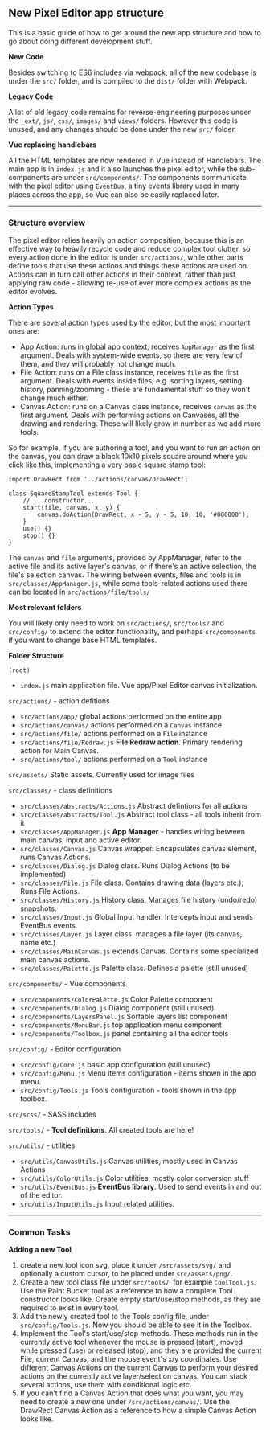 ## New Pixel Editor app structure
This is a basic guide of how to get around the new app structure and how to go about doing 
different development stuff. 

**New Code**

Besides switching to ES6 includes via webpack, all of the new codebase is under the `src/`
folder, and is compiled to the `dist/` folder with Webpack.

**Legacy Code**

A lot of old legacy code remains for reverse-engineering purposes under the `_ext/`, `js/`,
`css/`, `images/` and `views/` folders. However this code is unused, and any changes should 
be done under the new `src/` folder.

**Vue replacing handlebars**

All the HTML templates are now rendered in Vue instead of Handlebars. The main app is in
`index.js` and it also launches the pixel editor, while the sub-components are under
`src/components/`. The components communicate with the pixel editor using `EventBus`, a tiny
events library used in many places across the app, so Vue can also be easily replaced later.

---

### Structure overview

The pixel editor relies heavily on action composition, because this is an effective way
to heavily recycle code and reduce complex tool clutter, so every action done in the editor
is under `src/actions/`, while other parts define tools that use these actions and 
things these actions are used on. Actions can in turn call other actions in their context,
rather than just applying raw code - allowing re-use of ever more complex actions as the 
editor evolves.

**Action Types**

There are several action types used by the editor, but the most important ones are:
* App Action: runs in global app context, receives `AppManager` as the first argument. 
Deals with system-wide events, so there are very few of them, and they will probably
not change much.
* File Action: runs on a File class instance, receives `file` as the first argument.
Deals with events inside files, e.g. sorting layers, setting history, panning/zooming -
these are fundamental stuff so they won't change much either.
* Canvas Action: runs on a Canvas class instance, receives `canvas` as the first argument.
Deals with performing actions on Canvases, all the drawing and rendering. These
will likely grow in number as we add more tools.

So for example, if you are authoring a tool, and you want to run an action on the canvas,
you can draw a black 10x10 pixels square around where you click like this, implementing a
very basic square stamp tool:
```ecmascript 6
import DrawRect from '../actions/canvas/DrawRect';

class SquareStampTool extends Tool {
    // ...constructor...
    start(file, canvas, x, y) {
        canvas.doAction(DrawRect, x - 5, y - 5, 10, 10, '#000000');
    }
    use() {}
    stop() {}
}
```

The `canvas` and `file` arguments, provided by AppManager, refer to the active file and
its active layer's canvas, or if there's an active selection, the file's selection canvas. 
The wiring between events, files and tools is in `src/classes/AppManager.js`, while some
tools-related actions used there can be located in `src/actions/file/tools/`


**Most relevant folders**

You will likely only need to work on `src/actions/`, `src/tools/` and `src/config/` to extend the
editor functionality, and perhaps `src/components` if you want to change base HTML templates.

**Folder Structure**

`(root)`
* `index.js` main application file. Vue app/Pixel Editor canvas initialization.

`src/actions/` - action defitions
* `src/actions/app/` global actions performed on the entire app
* `src/actions/canvas/` actions performed on a `Canvas` instance
* `src/actions/file/` actions performed on a `File` instance
* `src/actions/file/Redraw.js` **File Redraw action**. Primary rendering action for Main Canvas.
* `src/actions/tool/` actions performed on a `Tool` instance

`src/assets/` Static assets. Currently used for image files

`src/classes/` - class definitions
* `src/classes/abstracts/Actions.js` Abstract defintions for all actions
* `src/classes/abstracts/Tool.js` Abstract tool class - all tools inherit from it
* `src/classes/AppManager.js` **App Manager** - handles wiring between main canvas, input
and active editor. 
* `src/classes/Canvas.js` Canvas wrapper. Encapsulates canvas element, runs Canvas Actions.
* `src/classes/Dialog.js` Dialog class. Runs Dialog Actions (to be implemented)
* `src/classes/File.js` File class. Contains drawing data (layers etc.), Runs File Actions.
* `src/classes/History.js` History class. Manages file history (undo/redo) snapshots.
* `src/classes/Input.js` Global Input handler. Intercepts input and sends EventBus events.
* `src/classes/Layer.js` Layer class. manages a file layer (its canvas, name etc.)
* `src/classes/MainCanvas.js` extends Canvas. Contains some specialized main canvas actions.
* `src/classes/Palette.js` Palette class. Defines a palette (still unused)

`src/components/` - Vue components
* `src/components/ColorPalette.js` Color Palette component
* `src/components/Dialog.js` Dialog component (still unused)
* `src/components/LayersPanel.js` Sortable layers list component
* `src/components/MenuBar.js` top application menu component
* `src/components/Toolbox.js` panel containing all the editor tools

`src/config/` - Editor configuration
* `src/config/Core.js` basic app configuration (still unused)
* `src/config/Menu.js` Menu items configuration - items shown in the app menu.
* `src/config/Tools.js` Tools configuration - tools shown in the app toolbox.

`src/scss/` - SASS includes

`src/tools/` - **Tool definitions**. All created tools are here!

`src/utils/` - utilities
* `src/utils/CanvasUtils.js` Canvas utilities, mostly used in Canvas Actions
* `src/utils/ColorUtils.js` Color utilities, mostly color conversion stuff
* `src/utils/EventBus.js` **EventBus library**. Used to send events in and out of the editor.
* `src/utils/InputUtils.js` Input related utilities.


---

### Common Tasks

**Adding a new Tool**
1. create a new tool icon svg, place it under `/src/assets/svg/` 
and optionally a custom cursor, to be placed under `src/assets/png/`.
2. Create a new tool class file under `src/tools/`, for example `CoolTool.js`. 
Use the Paint Bucket tool as a reference to how a complete Tool constructor looks like. 
Create empty start/use/stop methods, as they are required to exist in every tool.
3. Add the newly created tool to the Tools config file, under `src/config/Tools.js`. Now you
should be able to see it in the Toolbox.
4. Implement the Tool's start/use/stop methods. These methods run in the currently active tool
whenever the mouse is pressed (start), moved while pressed (use) or released (stop), and they
are provided the current File, current Canvas, and the mouse event's x/y coordinates. Use 
different Canvas Actions on the current Canvas to perform your desired actions on the currently
active layer/selection canvas. You can stack several actions, use them with conditional logic etc. 
5. If you can't find a Canvas Action that does what you want, you may need to create a new one 
under `/src/actions/canvas/`. Use the DrawRect Canvas Action as a reference to how a simple 
Canvas Action looks like.
